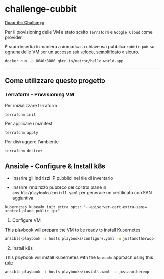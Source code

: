 # challenge-cubbit

[Read the Challenge](./DevOps-Cubbit-Task.pdf)


Per il provisioning delle VM  è stato scelto `Terraform` e  `Google Cloud` come provider. 

È stata inserita in maniera automatica la chiave rsa pubblica `cubbit.pub` su ognuna delle VM per un accesso `ssh` veloce, semplificato e sicuro.


```sh
docker run -p 8080:8080 ghcr.io/neiroc/hello-world-app
```
--- 

## Come utilizzare questo progetto

### Terraform - Provisioning VM

Per inizializzare terraform

```bash
terraform init 
```

Per applicare i manifest

```bash
terraform apply
```

Per distruggere l'ambiente

```bash
terraform destroy
```

## Ansible - Configure & Install k8s

- Inserire gli indirizzi IP pubblici nel file di inventario

- Inserire l'indirizzo pubblico del control plane in `ansible/playbooks/install.yaml` per generare un certificato con SAN aggiuntiva

`kubernetes_kubeadm_init_extra_opts: "--apiserver-cert-extra-sans=<cotrol_plane_public_ip>"`


1. Configure VM

This playbook will prepare the VM to be ready to install Kubernetes

```bash
ansible-playbook -i hosts playbooks/configure.yaml -u justanotherwop 
```

2. Install k8s

This playbook will install Kubernetes with the `kubeadm` approach using this [role](https://github.com/geerlingguy/ansible-role-kubernetes)

```bash
ansible-playbook -i hosts playbooks/install.yaml -u justanotherwop
```

